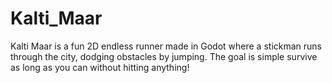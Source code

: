 # Kalti_Maar
Kalti Maar is a fun 2D endless runner made in Godot where a stickman runs through the city, dodging obstacles by jumping. The goal is simple survive as long as you can without hitting anything!
